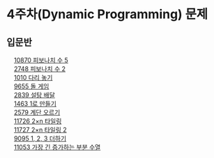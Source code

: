 # 4주차(Dynamic Programming) 문제

## 입문반

<img src="https://static.solved.ac/tier_small/4.svg" height="13"> <a href="https://www.acmicpc.net/problem/10870">10870 피보나치 수 5</a>  
<img src="https://static.solved.ac/tier_small/5.svg" height="13"> <a href="https://www.acmicpc.net/problem/2748">2748 피보나치 수 2</a>  
<img src="https://static.solved.ac/tier_small/6.svg" height="13"> <a href="https://www.acmicpc.net/problem/1010">1010 다리 놓기</a>  
<img src="https://static.solved.ac/tier_small/6.svg" height="13"> <a href="https://www.acmicpc.net/problem/9655">9655 돌 게임</a>  
<img src="https://static.solved.ac/tier_small/7.svg" height="13"> <a href="https://www.acmicpc.net/problem/2839">2839 설탕 배달</a>  
<img src="https://static.solved.ac/tier_small/8.svg" height="13"> <a href="https://www.acmicpc.net/problem/1463">1463 1로 만들기</a>  
<img src="https://static.solved.ac/tier_small/8.svg" height="13"> <a href="https://www.acmicpc.net/problem/2579">2579 계단 오르기</a>  
<img src="https://static.solved.ac/tier_small/8.svg" height="13"> <a href="https://www.acmicpc.net/problem/11726">11726 2×n 타일링</a>  
<img src="https://static.solved.ac/tier_small/8.svg" height="13"> <a href="https://www.acmicpc.net/problem/11727">11727 2×n 타일링 2</a>  
<img src="https://static.solved.ac/tier_small/8.svg" height="13"> <a href="https://www.acmicpc.net/problem/9095">9095 1, 2, 3 더하기</a>  
<img src="https://static.solved.ac/tier_small/9.svg" height="13"> <a href="https://www.acmicpc.net/problem/11053">11053 가장 긴 증가하는 부분 수열</a>  
